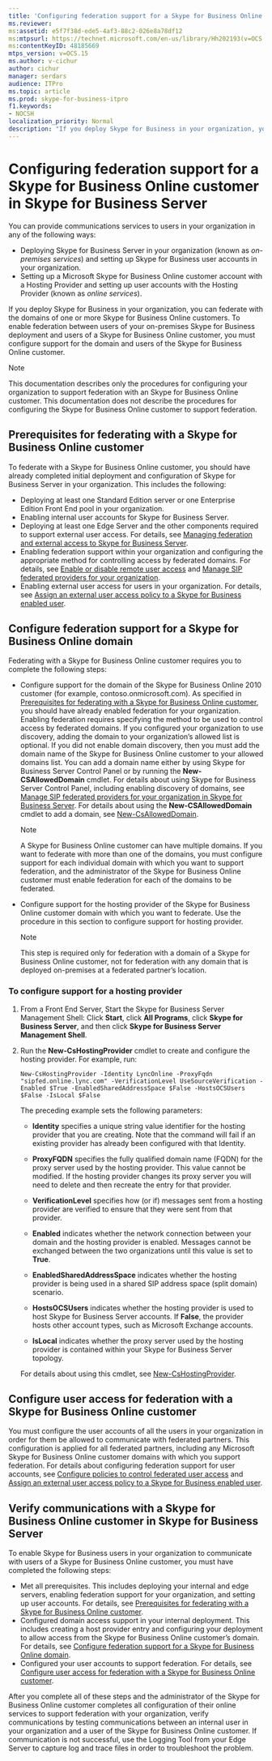 ```yaml
---
title: 'Configuring federation support for a Skype for Business Online customer'
ms.reviewer: 
ms:assetid: e5f7f38d-ede5-4af3-88c2-026e8a78df12
ms:mtpsurl: https://technet.microsoft.com/en-us/library/Hh202193(v=OCS.15)
ms:contentKeyID: 48185669
mtps_version: v=OCS.15
ms.author: v-cichur
author: cichur
manager: serdars
audience: ITPro
ms.topic: article
ms.prod: skype-for-business-itpro
f1.keywords:
- NOCSH
localization_priority: Normal
description: "If you deploy Skype for Business in your organization, you can federate with the domains of one or more Skype for Business Online customers. "
---
```


# Configuring federation support for a Skype for Business Online customer in Skype for Business Server 

You can provide communications services to users in your organization in any of the following ways:

  - Deploying Skype for Business Server in your organization (known as *on-premises services*) and setting up Skype for Business  user accounts in your organization.
  - Setting up a Microsoft Skype for Business Online customer account with a Hosting Provider and setting up user accounts with the Hosting Provider (known as *online services*).

If you deploy Skype for Business in your organization, you can federate with the domains of one or more Skype for Business Online customers. To enable federation between users of your on-premises Skype for Business deployment and users of a Skype for Business Online customer, you must configure support for the domain and users of the Skype for Business Online customer.

> [!NOTE]  
> This documentation describes only the procedures for configuring your organization to support federation with an Skype for Business Online customer. This documentation does not describe the procedures for configuring the Skype for Business Online customer to support federation. 

## Prerequisites for federating with a Skype for Business Online customer

To federate with a Skype for Business Online customer, you should have already completed initial deployment and configuration of Skype for Business Server in your organization. This includes the following:

  - Deploying at least one Standard Edition server or one Enterprise Edition Front End pool in your organization. 
  - Enabling internal user accounts for Skype for Business Server. 
  - Deploying at least one Edge Server and the other components required to support external user access. For details, see [Managing federation and external access to Skype for Business Server](../managing-federation-and-external-access.md).
  - Enabling federation support within your organization and configuring the appropriate method for controlling access by federated domains. For details, see [Enable or disable remote user access](../access-edge/enable-or-disable-remote-user-access.md) and [Manage SIP federated providers for your organization](../sip-providers/manage-sip-federated-providers-for-your-organization.md).
  - Enabling external user access for users in your organization. For details, see [Assign an external user access policy to a Skype for Business enabled user](../external-access-policies/assign-an-external-user-access-policy.md).



## Configure federation support for a Skype for Business Online domain

Federating with a Skype for Business Online customer requires you to complete the following steps:

  - Configure support for the domain of the Skype for Business Online 2010 customer (for example, contoso.onmicrosoft.com). As specified in [Prerequisites for federating with a Skype for Business Online customer](#prerequisites-for-federating-with-a-skype-for-business-online-customer), you should have already enabled federation for your organization. Enabling federation requires specifying the method to be used to control access by federated domains. If you configured your organization to use discovery, adding the domain to your organization’s allowed list is optional. If you did not enable domain discovery, then you must add the domain name of the Skype for Business Online customer to your allowed domains list. You can add a domain name either by using Skype for Business Server Control Panel or by running the **New-CSAllowedDomain** cmdlet. For details about using Skype for Business Server Control Panel, including enabling discovery of domains, see [Manage SIP federated providers for your organization in Skype for Business Server](../sip-providers/manage-sip-federated-providers-for-your-organization.md). For details about using the **New-CSAllowedDomain** cmdlet to add a domain, see [New-CsAllowedDomain](/powershell/module/skype/New-CsAllowedDomain).

    > [!NOTE]  
    > A Skype for Business Online customer can have multiple domains. If you want to federate with more than one of the domains, you must configure support for each individual domain with which you want to support federation, and the administrator of the Skype for Business Online customer must enable federation for each of the domains to be federated.

  - Configure support for the hosting provider of the Skype for Business Online customer domain with which you want to federate. Use the procedure in this section to configure support for hosting provider.

    > [!NOTE]  
    > This step is required only for federation with a domain of a Skype for Business Online customer, not for federation with any domain that is deployed on-premises at a federated partner’s location.


### To configure support for a hosting provider

1.  From a Front End Server, Start the Skype for Business Server Management Shell: Click **Start**, click **All Programs**, click **Skype for Business Server**, and then click **Skype for Business Server Management Shell**.

2.  Run the **New-CsHostingProvider** cmdlet to create and configure the hosting provider. For example, run:
    
        New-CsHostingProvider -Identity LyncOnline -ProxyFqdn "sipfed.online.lync.com" -VerificationLevel UseSourceVerification -Enabled $True -EnabledSharedAddressSpace $False -HostsOCSUsers $False -IsLocal $False
    
    The preceding example sets the following parameters:
    
      - **Identity** specifies a unique string value identifier for the hosting provider that you are creating. Note that the command will fail if an existing provider has already been configured with that Identity.
    
      - **ProxyFQDN** specifies the fully qualified domain name (FQDN) for the proxy server used by the hosting provider. This value cannot be modified. If the hosting provider changes its proxy server you will need to delete and then recreate the entry for that provider.
    
      - **VerificationLevel** specifies how (or if) messages sent from a hosting provider are verified to ensure that they were sent from that provider.
    
      - **Enabled** indicates whether the network connection between your domain and the hosting provider is enabled. Messages cannot be exchanged between the two organizations until this value is set to **True**.
    
      - **EnabledSharedAddressSpace** indicates whether the hosting provider is being used in a shared SIP address space (split domain) scenario.
    
      - **HostsOCSUsers** indicates whether the hosting provider is used to host Skype for Business Server accounts. If **False**, the provider hosts other account types, such as Microsoft Exchange accounts.
    
      - **IsLocal** indicates whether the proxy server used by the hosting provider is contained within your Skype for Business Server topology.
    
    For details about using this cmdlet, see [New-CsHostingProvider](/powershell/module/skype/New-CsHostingProvider).

## Configure user access for federation with a Skype for Business Online customer 

You must configure the user accounts of all the users in your organization in order for them be allowed to communicate with federated partners. This configuration is applied for all federated partners, including any Microsoft Skype for Business Online customer domains with which you support federation. For details about configuring federation support for user accounts, see [Configure policies to control federated user access](../external-access-policies/configure-policies-to-control-federated-user-access.md) and [Assign an external user access policy to a Skype for Business enabled user](../external-access-policies/assign-an-external-user-access-policy.md).

## Verify communications with a Skype for Business Online customer in Skype for Business Server

To enable Skype for Business users in your organization to communicate with users of a Skype for Business Online customer, you must have completed the following steps:

  - Met all prerequisites. This includes deploying your internal and edge servers, enabling federation support for your organization, and setting up user accounts. For details, see [Prerequisites for federating with a Skype for Business Online customer](#prerequisites-for-federating-with-a-skype-for-business-online-customer).
  - Configured domain access support in your internal deployment. This includes creating a host provider entry and configuring your deployment to allow access from the Skype for Business Online customer’s domain. For details, see [Configure federation support for a Skype for Business Online domain](#configure-federation-support-for-a-skype-for-business-online-domain).
  - Configured your user accounts to support federation. For details, see [Configure user access for federation with a Skype for Business Online customer](#configure-user-access-for-federation-with-a-skype-for-business-online-customer).

After you complete all of these steps and the administrator of the Skype for Business Online customer completes all configuration of their online services to support federation with your organization, verify communications by testing communications between an internal user in your organization and a user of the Skype for Business Online customer. If communication is not successful, use the Logging Tool from your Edge Server to capture log and trace files in order to troubleshoot the problem.